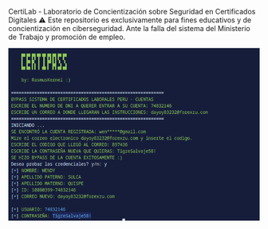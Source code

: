 CertiLab - Laboratorio de Concientización sobre Seguridad en Certificados Digitales
⚠️ Este repositorio es exclusivamente para fines educativos y de concientización en ciberseguridad. Ante la falla del sistema del Ministerio de Trabajo y promoción de empleo.

![Imagen del Proyecto](https://github.com/RasmusKernel/CertiLabBypass/blob/main/imgs/img1.png)

